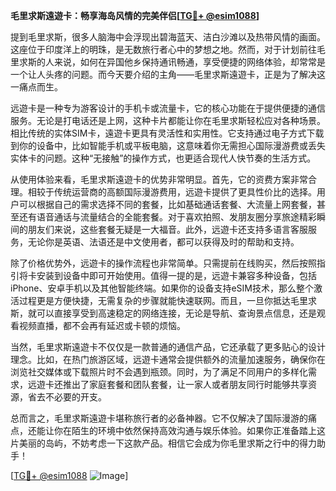**毛里求斯遠遊卡：畅享海岛风情的完美伴侣[[TG💪+ @esim1088](https://t.me/s/esim1088)]**

提到毛里求斯，很多人脑海中会浮现出碧海蓝天、洁白沙滩以及热带风情的画面。这座位于印度洋上的明珠，是无数旅行者心中的梦想之地。然而，对于计划前往毛里求斯的人来说，如何在异国他乡保持通讯畅通，享受便捷的网络体验，却常常是一个让人头疼的问题。而今天要介绍的主角——毛里求斯遠遊卡，正是为了解决这一痛点而生。

远遊卡是一种专为游客设计的手机卡或流量卡，它的核心功能在于提供便捷的通信服务。无论是打电话还是上网，这种卡片都能让你在毛里求斯轻松应对各种场景。相比传统的实体SIM卡，遠遊卡更具有灵活性和实用性。它支持通过电子方式下载到你的设备中，比如智能手机或平板电脑，这意味着你无需担心国际漫游费或丢失实体卡的问题。这种“无接触”的操作方式，也更适合现代人快节奏的生活方式。

从使用体验来看，毛里求斯遠遊卡的优势非常明显。首先，它的资费方案非常合理。相较于传统运营商的高额国际漫游费用，远遊卡提供了更具性价比的选择。用户可以根据自己的需求选择不同的套餐，比如基础通话套餐、大流量上网套餐，甚至还有语音通话与流量结合的全能套餐。对于喜欢拍照、发朋友圈分享旅途精彩瞬间的朋友们来说，这些套餐无疑是一大福音。此外，远遊卡还支持多语言客服服务，无论你是英语、法语还是中文使用者，都可以获得及时的帮助和支持。

除了价格优势外，远遊卡的操作流程也非常简单。只需提前在线购买，然后按照指引将卡安装到设备中即可开始使用。值得一提的是，远遊卡兼容多种设备，包括iPhone、安卓手机以及其他智能终端。如果你的设备支持eSIM技术，那么整个激活过程更是方便快捷，无需复杂的步骤就能快速联网。而且，一旦你抵达毛里求斯，就可以直接享受到高速稳定的网络连接，无论是导航、查询景点信息，还是观看视频直播，都不会再有延迟或卡顿的烦恼。

当然，毛里求斯遠遊卡不仅仅是一款普通的通信产品，它还承载了更多贴心的设计理念。比如，在热门旅游区域，远遊卡通常会提供额外的流量加速服务，确保你在浏览社交媒体或下载照片时不会遇到瓶颈。同时，为了满足不同用户的多样化需求，远遊卡还推出了家庭套餐和团队套餐，让一家人或者朋友同行时能够共享资源，省去不必要的开支。

总而言之，毛里求斯遠遊卡堪称旅行者的必备神器。它不仅解决了国际漫游的痛点，还能让你在陌生的环境中依然保持高效沟通与娱乐体验。如果你正准备踏上这片美丽的岛屿，不妨考虑一下这款产品。相信它会成为你毛里求斯之行中的得力助手！

[[TG💪+ @esim1088](https://t.me/s/esim1088) ![Image](https://i.postimg.cc/4NQfJmqS/Snipaste-2025-05-13-00-14-12.png)]